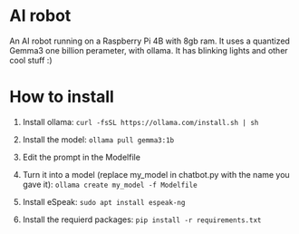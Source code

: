 # AI robot
An AI robot running on a Raspberry Pi 4B with 8gb ram. It uses a quantized Gemma3 one billion perameter, with ollama. It has blinking lights and other cool stuff :)

# How to install
1. Install ollama:
 ```curl -fsSL https://ollama.com/install.sh | sh ```
 
2. Install the model: ```ollama pull gemma3:1b```

3. Edit the prompt in the Modelfile

4. Turn it into a model (replace my_model in chatbot.py with the name you gave it): ```ollama create my_model -f Modelfile```

5. Install eSpeak: ```sudo apt install espeak-ng```

6. Install the requierd packages: ```pip install -r requirements.txt```
